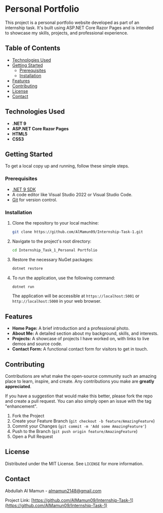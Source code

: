 # Personal Portfolio

This project is a personal portfolio website developed as part of an internship task. It's built using ASP.NET Core Razor Pages and is intended to showcase my skills, projects, and professional experience.

## Table of Contents

- [Technologies Used](#technologies-used)
- [Getting Started](#getting-started)
  - [Prerequisites](#prerequisites)
  - [Installation](#installation)
- [Features](#features)
- [Contributing](#contributing)
- [License](#license)
- [Contact](#contact)

## Technologies Used

- **.NET 9**
- **ASP.NET Core Razor Pages**
- **HTML5**
- **CSS3**

## Getting Started

To get a local copy up and running, follow these simple steps.

### Prerequisites

- [.NET 9 SDK](https://dotnet.microsoft.com/download/dotnet/9.0)
- A code editor like Visual Studio 2022 or Visual Studio Code.
- [Git](https://git-scm.com/) for version control.

### Installation

1.  Clone the repository to your local machine:
    ```sh
    git clone https://github.com/AlMamun09/Internship-Task-1.git
    ```
2.  Navigate to the project's root directory:
    ```sh
    cd Internship_Task_1_Personal Portfolio
    ```
3.  Restore the necessary NuGet packages:
    ```sh
    dotnet restore
    ```
4.  To run the application, use the following command:
    ```sh
    dotnet run
    ```
    The application will be accessible at `https://localhost:5001` or `http://localhost:5000` in your web browser.

## Features

<!-- A list of features that your portfolio has. For example: -->
-   **Home Page:** A brief introduction and a professional photo.
-   **About Me:** A detailed section about my background, skills, and interests.
-   **Projects:** A showcase of projects I have worked on, with links to live demos and source code.
-   **Contact Form:** A functional contact form for visitors to get in touch.

## Contributing

Contributions are what make the open-source community such an amazing place to learn, inspire, and create. Any contributions you make are **greatly appreciated**.

If you have a suggestion that would make this better, please fork the repo and create a pull request. You can also simply open an issue with the tag "enhancement".

1.  Fork the Project
2.  Create your Feature Branch (`git checkout -b feature/AmazingFeature`)
3.  Commit your Changes (`git commit -m 'Add some AmazingFeature'`)
4.  Push to the Branch (`git push origin feature/AmazingFeature`)
5.  Open a Pull Request

## License

Distributed under the MIT License. See `LICENSE` for more information.

## Contact

Abdullah Al Mamun - almamun2148@gmail.com

Project Link: [https://github.com/AlMamun09/Internship-Task-1](https://github.com/AlMamun09/Internship-Task-1)